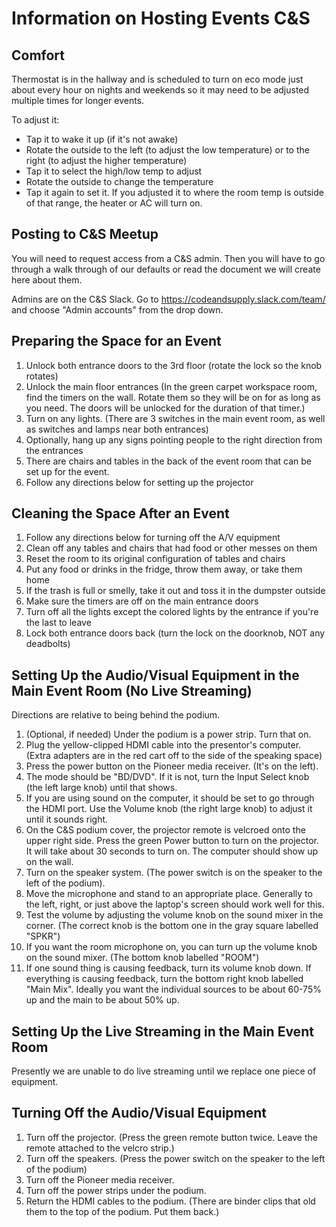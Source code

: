 # Information on Hosting Events C&S

## Comfort
Thermostat is in the hallway and is scheduled to turn on eco mode just about every hour on nights and weekends so it may need to be adjusted multiple times for longer events.

To adjust it:
- Tap it to wake it up (if it's not awake)
- Rotate the outside to the left (to adjust the low temperature) or to the right (to adjust the higher temperature)
- Tap it to select the high/low temp to adjust
- Rotate the outside to change the temperature
- Tap it again to set it. If you adjusted it to where the room temp is outside of that range, the heater or AC will turn on.

## Posting to C&S Meetup

You will need to request access from a C&S admin. Then you will have to go through a walk through of our defaults or read the document we will create here about them.

Admins are on the C&S Slack. Go to https://codeandsupply.slack.com/team/ and choose "Admin accounts" from the drop down.

## Preparing the Space for an Event
1) Unlock both entrance doors to the 3rd floor (rotate the lock so the knob rotates)
2) Unlock the main floor entrances  (In the green carpet workspace room, find the timers on the wall. Rotate them so they will be on for as long as you need. The doors will be unlocked for the duration of that timer.)
3) Turn on any lights. (There are 3 switches in the main event room, as well as switches and lamps near both entrances)
4) Optionally, hang up any signs pointing people to the right direction from the entrances
5) There are chairs and tables in the back of the event room that can be set up for the event.
6) Follow any directions below for setting up the projector

## Cleaning the Space After an Event
1) Follow any directions below for turning off the A/V equipment
2) Clean off any tables and chairs that had food or other messes on them
3) Reset the room to its original configuration of tables and chairs
4) Put any food or drinks in the fridge, throw them away, or take them home
5) If the trash is full or smelly, take it out and toss it in the dumpster outside
6) Make sure the timers are off on the main entrance doors
7) Turn off all the lights except the colored lights by the entrance if you're the last to leave
8) Lock both entrance doors back (turn the lock on the doorknob, NOT any deadbolts)


## Setting Up the Audio/Visual Equipment in the Main Event Room (No Live Streaming)

Directions are relative to being behind the podium.

1) (Optional, if needed) Under the podium is a power strip. Turn that on.
2) Plug the yellow-clipped HDMI cable into the presentor's computer. (Extra adapters are in the red cart off to the side of the speaking space)
3) Press the power button on the Pioneer media receiver. (It's on the left).
4) The mode should be "BD/DVD". If it is not, turn the Input Select knob (the left large knob) until that shows.
5) If you are using sound on the computer, it should be set to go through the HDMI port. Use the Volume knob (the right large knob) to adjust it until it sounds right.
6) On the C&S podium cover, the projector remote is velcroed onto the upper right side. Press the green Power button to turn on the projector. It will take about 30 seconds to turn on. The computer should show up on the wall.
7) Turn on the speaker system. (The power switch is on the speaker to the left of the podium). 
8) Move the microphone and stand to an appropriate place. Generally to the left, right, or just above the laptop's screen should work well for this. 
9) Test the volume by adjusting the volume knob on the sound mixer in the corner. (The correct knob is the bottom one in the gray square labelled "SPKR")
10) If you want the room microphone on, you can turn up the volume knob on the sound mixer. (The bottom knob labelled "ROOM")
11) If one sound thing is causing feedback, turn its volume knob down. If everything is causing feedback, turn the bottom right knob labelled "Main Mix". Ideally you want the individual sources to be about 60-75% up and the main to be about 50% up.

## Setting Up the Live Streaming in the Main Event Room

Presently we are unable to do live streaming until we replace one piece of equipment.

## Turning Off the Audio/Visual Equipment

1) Turn off the projector. (Press the green remote button twice. Leave the remote attached to the velcro strip.)
2) Turn off the speakers. (Press the power switch on the speaker to the left of the podium)
3) Turn off the Pioneer media receiver.
4) Turn off the power strips under the podium.
5) Return the HDMI cables to the podium. (There are binder clips that old them to the top of the podium. Put them back.)
